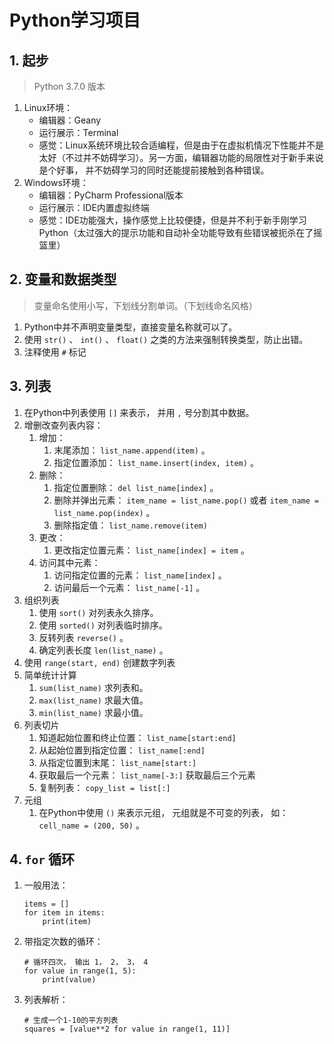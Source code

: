 # Python学习项目

## 1. 起步
> Python 3.7.0 版本
1. Linux环境：
    * 编辑器：Geany
    * 运行展示：Terminal
    * 感觉：Linux系统环境比较合适编程，但是由于在虚拟机情况下性能并不是太好（不过并不妨碍学习）。另一方面，编辑器功能的局限性对于新手来说是个好事，
    并不妨碍学习的同时还能提前接触到各种错误。
2. Windows环境：
    * 编辑器：PyCharm Professional版本
    * 运行展示：IDE内置虚拟终端
    * 感觉：IDE功能强大，操作感觉上比较便捷，但是并不利于新手刚学习Python（太过强大的提示功能和自动补全功能导致有些错误被扼杀在了摇篮里）

## 2. 变量和数据类型
> 变量命名使用小写，下划线分割单词。（下划线命名风格）
1. Python中并不声明变量类型，直接变量名称就可以了。
2. 使用 `str()` 、 `int()` 、 `float()` 之类的方法来强制转换类型，防止出错。
3. 注释使用 `#` 标记

## 3. 列表
1. 在Python中列表使用 `[]` 来表示， 并用 `,` 号分割其中数据。
2. 增删改查列表内容：
    1. 增加：
        1. 末尾添加： `list_name.append(item)` 。
        2. 指定位置添加： `list_name.insert(index, item)` 。
    2. 删除：
        1. 指定位置删除： `del list_name[index]` 。
        2. 删除并弹出元素： `item_name = list_name.pop()` 或者 `item_name = list_name.pop(index)` 。
        3. 删除指定值： `list_name.remove(item)`
    3. 更改：
        1. 更改指定位置元素： `list_name[index] = item` 。
    4. 访问其中元素：
        1. 访问指定位置的元素： `list_name[index]` 。
        2. 访问最后一个元素： `list_name[-1]` 。           
3. 组织列表
    1. 使用 `sort()` 对列表永久排序。
    2. 使用 `sorted()` 对列表临时排序。
    3. 反转列表 `reverse()` 。
    4. 确定列表长度 `len(list_name)` 。
4. 使用 `range(start, end)` 创建数字列表
5. 简单统计计算
    1. `sum(list_name)` 求列表和。
    2. `max(list_name)` 求最大值。
    3. `min(list_name)` 求最小值。
6. 列表切片
    1. 知道起始位置和终止位置： `list_name[start:end]`
    2. 从起始位置到指定位置： `list_name[:end]`
    3. 从指定位置到末尾： `list_name[start:]`
    4. 获取最后一个元素： `list_name[-3:]` 获取最后三个元素
    5. 复制列表： `copy_list = list[:]`
7. 元组
    1. 在Python中使用 `()` 来表示元组， 元组就是不可变的列表， 如： `cell_name = (200, 50)` 。

## 4. `for` 循环
1. 一般用法：
    ```
    items = []
    for item in items:
        print(item)
    ```
2. 带指定次数的循环：
    ```
    # 循环四次， 输出 1， 2， 3， 4
    for value in range(1, 5):
        print(value)
    ```
3. 列表解析：
    ```
    # 生成一个1-10的平方列表
    squares = [value**2 for value in range(1, 11)]
    ```
